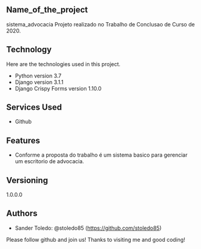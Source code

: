 ## Name_of_the_project
sistema_advocacia
Projeto realizado no Trabalho de Conclusao de Curso de 2020.

 
## Technology 
 
Here are the technologies used in this project.
 
* Python version  3.7
* Django version 3.1.1
* Django Crispy Forms version 1.10.0 
 
 
## Services Used
 
* Github
 
## Features
 
  - Conforme a proposta do trabalho é um sistema basico para gerenciar um escritorio de advocacia.
 
## Versioning
 
1.0.0.0
 
 
## Authors
 
* Sander Toledo: @stoledo85 (https://github.com/stoledo85)
 
 
Please follow github and join us!
Thanks to visiting me and good coding!
